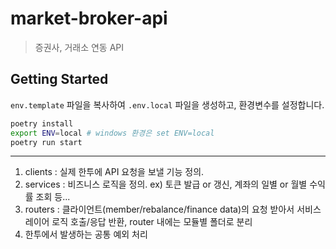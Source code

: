 # market-broker-api

> 증권사, 거래소 연동 API

## Getting Started

`env.template` 파일을 복사하여 `.env.local` 파일을 생성하고, 환경변수를 설정합니다.

```bash
poetry install
export ENV=local # windows 환경은 set ENV=local
poetry run start
```

--- 

1. clients : 실제 한투에 API 요청을 보낼 기능 정의.
2. services : 비즈니스 로직을 정의. ex) 토큰 발급 or 갱신, 계좌의 일별 or 월별 수익률 조회 등...
3. routers : 클라이언트(member/rebalance/finance data)의 요청 받아서 서비스 레이어 로직 호출/응답 반환, router 내에는 모듈별 폴더로 분리
4. 한투에서 발생하는 공통 예외 처리